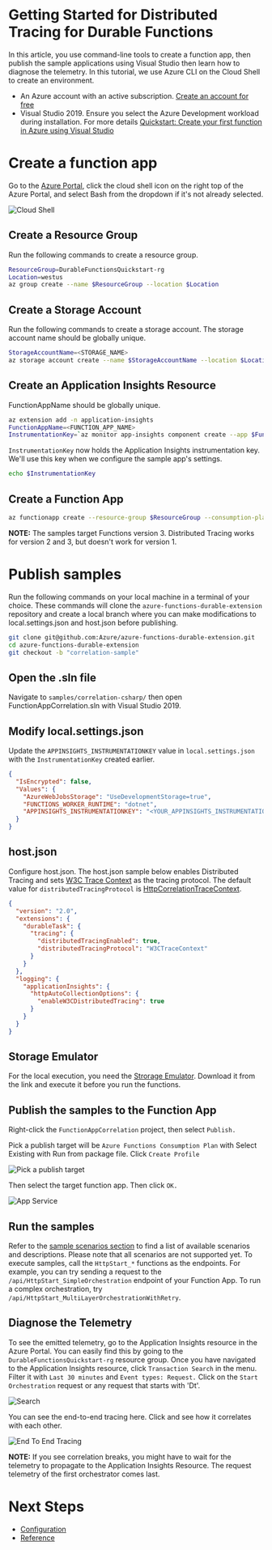 # Getting Started for Distributed Tracing for Durable Functions

In this article, you use command-line tools to create a function app, then publish the sample applications using Visual Studio then learn how to diagnose the telemetry. In this tutorial, we use Azure CLI on the Cloud Shell to create an environment. 

* An Azure account with an active subscription. [Create an account for free](https://azure.microsoft.com/free/?ref=microsoft.com&utm_source=microsoft.com&utm_medium=docs&utm_campaign=visualstudio)
* Visual Studio 2019. Ensure you select the Azure Development workload during installation. For more details [Quickstart: Create your first function in Azure using Visual Studio](https://docs.microsoft.com/en-us/azure/azure-functions/functions-create-your-first-function-visual-studio)


# Create a function app

Go to the [Azure Portal](https://ms.portal.azure.com/), click the cloud shell icon on the right top of the Azure Portal, and select Bash from the dropdown if it's not already selected.

![Cloud Shell](images/cloud-shell.png)

## Create a Resource Group

Run the following commands to create a resource group.

```bash
ResourceGroup=DurableFunctionsQuickstart-rg
Location=westus
az group create --name $ResourceGroup --location $Location
```
## Create a Storage Account

Run the following commands to create a storage account. The storage account name should be globally unique. 

```bash
StorageAccountName=<STORAGE_NAME>
az storage account create --name $StorageAccountName --location $Location --resource-group $ResourceGroup --sku Standard_LRS
```

## Create an Application Insights Resource
FunctionAppName should be globally unique. 

```bash
az extension add -n application-insights
FunctionAppName=<FUNCTION_APP_NAME>
InstrumentationKey=`az monitor app-insights component create --app $FunctionAppName --location $Location --kind web -g $ResourceGroup --application-type web |  jq .instrumentationKey | xargs`
```

`InstrumentationKey` now holds the Application Insights instrumentation key. We'll use this key when we configure the sample app's settings. 

```bash
echo $InstrumentationKey
```

## Create a Function App


```bash
az functionapp create --resource-group $ResourceGroup --consumption-plan-location $Location --runtime dotnet --functions-version 3 --name $FunctionAppName --storage-account $StorageAccountName  --app-insights $FunctionAppName --app-insights-key $InstrumentationKey
```

**NOTE:** The samples target Functions version 3. Distributed Tracing works for version 2 and 3, but doesn't work for version 1. 

# Publish samples 

Run the following commands on your local machine in a terminal of your choice.
These commands will clone the `azure-functions-durable-extension` repository and create a local branch where you can make modifications to local.settings.json and host.json before publishing.

```bash
git clone git@github.com:Azure/azure-functions-durable-extension.git
cd azure-functions-durable-extension
git checkout -b "correlation-sample"
```

## Open the .sln file

Navigate to `samples/correlation-csharp/` then open FunctionAppCorrelation.sln with Visual Studio 2019. 

## Modify local.settings.json

Update the `APPINSIGHTS_INSTRUMENTATIONKEY` value in `local.settings.json` with the `InstrumentationKey` created earlier. 

```json
{
  "IsEncrypted": false,
  "Values": {
    "AzureWebJobsStorage": "UseDevelopmentStorage=true",
    "FUNCTIONS_WORKER_RUNTIME": "dotnet",
    "APPINSIGHTS_INSTRUMENTATIONKEY": "<YOUR_APPINSIGHTS_INSTRUMENTATIONKEY_HERE>"
  }
}
```

## host.json

Configure host.json. The host.json sample below enables Distributed Tracing and sets [W3C Trace Context](https://github.com/Azure/azure-functions-durable-extension/blob/dev/samples/correlation-csharp/reference.md#w3ctracecontext) as the tracing protocol. The default value for `distributedTracingProtocol` is [HttpCorrelationTraceContext](https://github.com/Azure/azure-functions-durable-extension/blob/dev/samples/correlation-csharp/reference.md#httpcorrelationtracecontext).

```json
{
  "version": "2.0",
  "extensions": {
    "durableTask": {
      "tracing": {
        "distributedTracingEnabled": true,
        "distributedTracingProtocol": "W3CTraceContext"
      }
    }
  },
  "logging": {
    "applicationInsights": {
      "httpAutoCollectionOptions": {
        "enableW3CDistributedTracing": true
      }
    }
  }
}
```

## Storage Emulator 
For the local execution, you need the [Strorage Emulator](https://docs.microsoft.com/en-us/azure/storage/common/storage-use-emulator). Download it from the link and execute it before you run the functions. 

## Publish the samples to the Function App

Right-click the `FunctionAppCorrelation` project, then select `Publish.`  

Pick a publish target will be `Azure Functions Consumption Plan` with Select Existing with Run from package file. Click `Create Profile`

![Pick a publish target](images/pick-a-publish-target.png)

Then select the target function app. Then click `OK.`

![App Service](images/app-service.png)

## Run the samples

Refer to the [sample scenarios section](Readme.md#sample-scenario) to find a list of available scenarios and descriptions. Please note that all scenarios are not supported yet. 
To execute samples, call the `HttpStart_*` functions as the endpoints. For example, you can try sending a request to the `/api/HttpStart_SimpleOrchestration` endpoint of your Function App. To run a complex orchestration, try `/api/HttpStart_MultiLayerOrchestrationWithRetry`.

## Diagnose the Telemetry

To see the emitted telemetry, go to the Application Insights resource in the Azure Portal. You can easily find this by going to the `DurableFunctionsQuickstart-rg` resource group. 
Once you have navigated to the Application Insights resource, click `Transaction Search` in the menu. Filter it with `Last 30 minutes` and `Event types: Request.` Click on the `Start Orchestration` request or any request that starts with 'Dt'.

![Search](images/search.png)

You can see the end-to-end tracing here. Click and see how it correlates with each other. 

![End To End Tracing](images/end-to-end.png)

**NOTE:** If you see correlation breaks, you might have to wait for the telemetry to propagate to the Application Insights Resource. The request telemetry of the first orchestrator comes last. 

# Next Steps

* [Configuration](configuration.md)
* [Reference](reference.md)